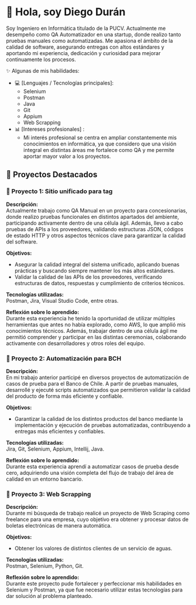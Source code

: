 # 👋 Hola, soy Diego Durán

<!-- Breve presentación -->
Soy Ingeniero en Informática titulado de la PUCV. Actualmente me desempeño como QA Automatizador en una startup, donde realizo tanto pruebas manuales como automatizadas.
Me apasiona el ámbito de la calidad de software, asegurando entregas con altos estándares y aportando mi experiencia, dedicación y curiosidad para mejorar continuamente los procesos.

✨ Algunas de mis habilidades:  
- 💻 [Lenguajes / Tecnologías principales]: 
  -  Selenium
  -  Postman
  -  Java
  -  Git
  -  Appium
  -  Web Scrapping
- 📊 [Intereses profesionales] :
  - Mi interés profesional se centra en ampliar constantemente mis conocimientos en informática, ya que considero que una visión integral en distintas áreas me fortalece como QA y me permite aportar mayor valor a los proyectos.


## 🚀 Proyectos Destacados

### 📌 Proyecto 1: Sitio unificado para tag
**Descripción:**  
Actualmente trabajo como QA Manual en un proyecto para concesionarias, donde realizo pruebas funcionales en distintos apartados del ambiente, participando activamente dentro de una célula ágil.
Además, llevo a cabo pruebas de APIs a los proveedores, validando estructuras JSON, códigos de estado HTTP y otros aspectos técnicos clave para garantizar la calidad del software.

**Objetivos:**  
- Asegurar la calidad integral del sistema unificado, aplicando buenas prácticas y buscando siempre mantener los más altos estándares.
- Validar la calidad de las APIs de los proveedores, verificando estructuras de datos, respuestas y cumplimiento de criterios técnicos.

**Tecnologías utilizadas:**  
Postman, Jira, Visual Studio Code, entre otras.

**Reflexión sobre lo aprendido:**  
Durante esta experiencia he tenido la oportunidad de utilizar múltiples herramientas que antes no había explorado, como AWS, lo que amplió mis conocimientos técnicos. Además, trabajar dentro de una célula ágil me permitió comprender y participar en las distintas ceremonias, colaborando activamente con desarrolladores y otros roles del equipo.

### 📌 Proyecto 2: Automatización para BCH
**Descripción:**  
En mi trabajo anterior participé en diversos proyectos de automatización de casos de prueba para el Banco de Chile. A partir de pruebas manuales, desarrollé y ejecuté scripts automatizados que permitieron validar la calidad del producto de forma más eficiente y confiable.

**Objetivos:**  
- Garantizar la calidad de los distintos productos del banco mediante la implementación y ejecución de pruebas automatizadas, contribuyendo a entregas más eficientes y confiables.

**Tecnologías utilizadas:**  
Jira, Git, Selenium, Appium, Intellij, Java.

**Reflexión sobre lo aprendido:**  
Durante esta experiencia aprendí a automatizar casos de prueba desde cero, adquiriendo una visión completa del flujo de trabajo del área de calidad en un entorno bancario.

### 📌 Proyecto 3: Web Scrapping
**Descripción:**  
Durante mi búsqueda de trabajo realicé un proyecto de Web Scraping como freelance para una empresa, cuyo objetivo era obtener y procesar datos de boletas electrónicas de manera automática.

**Objetivos:**  
- Obtener los valores de distintos clientes de un servicio de aguas.

**Tecnologías utilizadas:**  
Postman, Selenium, Python, Git.

**Reflexión sobre lo aprendido:**  
Durante este proyecto pude fortalecer y perfeccionar mis habilidades en Selenium y Postman, ya que fue necesario utilizar estas tecnologías para dar solución al problema planteado.
